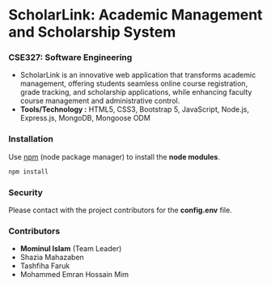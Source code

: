 # ScholarLink: Academic Management and Scholarship System
### CSE327: Software Engineering
- ScholarLink is an innovative web application that transforms academic management, offering students seamless online course registration, grade tracking, and scholarship applications, while enhancing faculty course management and administrative control.
- <b>Tools/Technology :</b> HTML5, CSS3, Bootstrap 5, JavaScript, Node.js, Express.js, MongoDB, Mongoose ODM

### Installation
Use [npm](https://docs.npmjs.com/downloading-and-installing-packages-locally) (node package manager) to install the **node modules**.

```bash
npm install 
```

### Security
Please contact with the project contributors for the **config.env** file. 

### Contributors
- <b>Mominul Islam</b> (Team Leader)
- Shazia Mahazaben
- Tashfiha Faruk
- Mohammed Emran Hossain Mim

